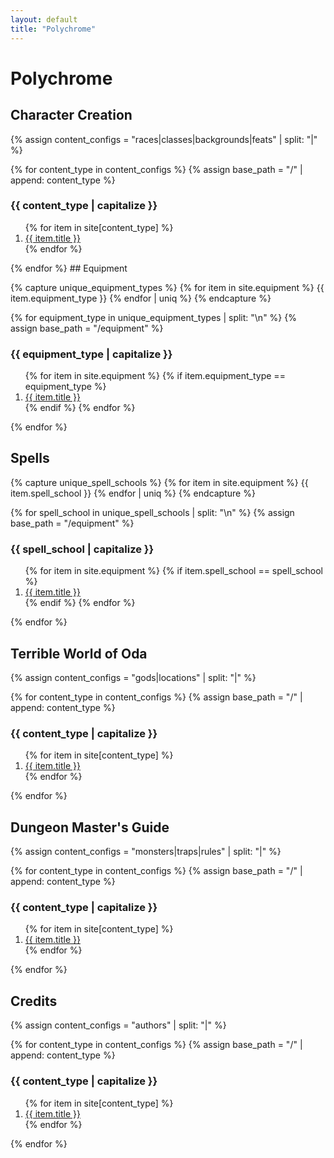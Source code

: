 ```yaml
---
layout: default
title: "Polychrome"
---
```


# Polychrome

## Character Creation
{% assign content_configs = "races|classes|backgrounds|feats" | split: "|" %}

{% for content_type in content_configs %}
  {% assign base_path = "/" | append: content_type %}
### {{ content_type | capitalize }}
  <ol>
  {% for item in site[content_type] %}
    <li><a href="{{ base_path }}/{{ item.slug }}">{{ item.title }}</a></li>
  {% endfor %}
  </ol>
{% endfor %}
## Equipment

{% capture unique_equipment_types %}
{% for item in site.equipment %}
  {{ item.equipment_type }}
{% endfor | uniq %}
{% endcapture %}

{% for equipment_type in unique_equipment_types | split: "\n" %}
  {% assign base_path = "/equipment" %}
  <h3>{{ equipment_type | capitalize }}</h3>
  <ol>
  {% for item in site.equipment %}
    {% if item.equipment_type == equipment_type %}
      <li><a href="{{ base_path }}/{{ item.slug }}">{{ item.title }}</a></li>
    {% endif %}
  {% endfor %}
  </ol>
{% endfor %}


## Spells

{% capture unique_spell_schools %}
{% for item in site.equipment %}
  {{ item.spell_school }}
{% endfor | uniq %}
{% endcapture %}

{% for spell_school in unique_spell_schools | split: "\n" %}
  {% assign base_path = "/equipment" %}
  <h3>{{ spell_school | capitalize }}</h3>
  <ol>
  {% for item in site.equipment %}
    {% if item.spell_school == spell_school %}
      <li><a href="{{ base_path }}/{{ item.slug }}">{{ item.title }}</a></li>
    {% endif %}
  {% endfor %}
  </ol>
{% endfor %}

## Terrible World of Oda
{% assign content_configs = "gods|locations" | split: "|" %}

{% for content_type in content_configs %}
  {% assign base_path = "/" | append: content_type %}
  <h3>{{ content_type | capitalize }}</h3>
  <ol>
  {% for item in site[content_type] %}
    <li><a href="{{ base_path }}/{{ item.slug }}">{{ item.title }}</a></li>
  {% endfor %}
  </ol>
{% endfor %}

## Dungeon Master's Guide

{% assign content_configs = "monsters|traps|rules" | split: "|" %}

{% for content_type in content_configs %}
  {% assign base_path = "/" | append: content_type %}
  <h3>{{ content_type | capitalize }}</h3>
  <ol>
  {% for item in site[content_type] %}
    <li><a href="{{ base_path }}/{{ item.slug }}">{{ item.title }}</a></li>
  {% endfor %}
  </ol>
{% endfor %}


## Credits
{% assign content_configs = "authors" | split: "|" %}

{% for content_type in content_configs %}
  {% assign base_path = "/" | append: content_type %}
  <h3>{{ content_type | capitalize }}</h3>
  <ol>
  {% for item in site[content_type] %}
    <li><a href="{{ base_path }}/{{ item.slug }}">{{ item.title }}</a></li>
  {% endfor %}
  </ol>
{% endfor %}
